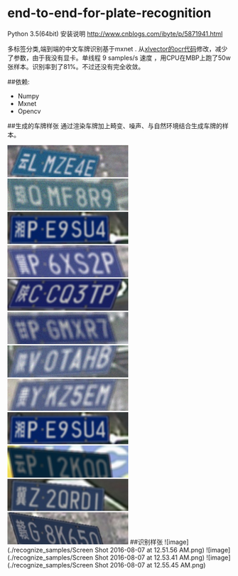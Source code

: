 # end-to-end-for-plate-recognition
Python 3.5(64bit) 安装说明 http://www.cnblogs.com/ibyte/p/5871941.html

多标签分类,端到端的中文车牌识别基于mxnet .
从[xlvector的ocr代码](https://github.com/szad670401/learning-dl/tree/master/mxnet/ocr)修改，减少了参数，由于我没有显卡。单线程 9 samples/s 速度 ，用CPU在MBP上跑了50w张样本。识别率到了81%。不过还没有完全收敛。

##依赖:
 + Numpy
 + Mxnet
 + Opencv
 
##生成的车牌样张
通过渲染车牌加上畸变、噪声、与自然环境结合生成车牌的样本。

 ![image](./recognize_samples/00.jpg)
  ![image](./recognize_samples/01.jpg)
   ![image](./recognize_samples/02.jpg)
    ![image](./recognize_samples/03.jpg)
     ![image](./recognize_samples/04.jpg)
        ![image](./recognize_samples/06.jpg)
    ![image](./recognize_samples/07.jpg)
     ![image](./recognize_samples/08.jpg)   ![image](./recognize_samples/02.jpg)
    ![image](./recognize_samples/09.jpg)
     ![image](./recognize_samples/10.jpg)
         ![image](./recognize_samples/11.jpg)
##识别样张
 ![image](./recognize_samples/Screen Shot 2016-08-07 at 12.51.56 AM.png)
 ![image](./recognize_samples/Screen Shot 2016-08-07 at 12.53.41 AM.png)
  ![image](./recognize_samples/Screen Shot 2016-08-07 at 12.55.45 AM.png)
 
